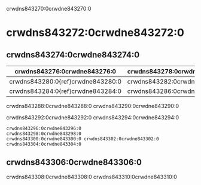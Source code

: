 crwdns843270:0crwdne843270:0
# crwdns843272:0crwdne843272:0

## crwdns843274:0crwdne843274:0

| crwdns843276:0crwdne843276:0      | crwdns843278:0crwdne843278:0 |
| --------------------------------- | ---------------------------- |
| crwdns843280:0{ref}crwdne843280:0 | crwdns843282:0crwdne843282:0 |
| crwdns843284:0{ref}crwdne843284:0 | crwdns843286:0crwdne843286:0 |

crwdns843288:0crwdne843288:0 crwdns843290:0crwdne843290:0

crwdns843292:0crwdne843292:0 crwdns843294:0crwdne843294:0

```{figure} ../figures/binderhub.jpg
crwdns843296:0crwdne843296:0
crwdns843298:0crwdne843298:0
crwdns843300:0crwdne843300:0 crwdns843302:0crwdne843302:0 crwdns843304:0crwdne843304:0
```

## crwdns843306:0crwdne843306:0

crwdns843308:0crwdne843308:0 crwdns843310:0crwdne843310:0
